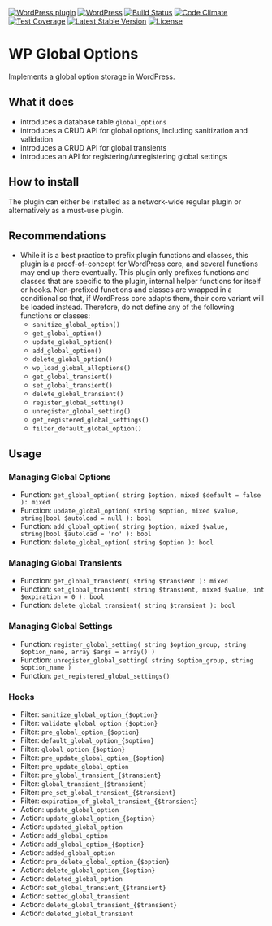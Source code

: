 [![WordPress plugin](https://img.shields.io/wordpress/plugin/v/wp-global-options.svg?maxAge=2592000)](https://wordpress.org/plugins/wp-global-options/)
[![WordPress](https://img.shields.io/wordpress/v/wp-global-options.svg?maxAge=2592000)](https://wordpress.org/plugins/wp-global-options/)
[![Build Status](https://api.travis-ci.org/felixarntz/wp-global-options.png?branch=master)](https://travis-ci.org/felixarntz/wp-global-options)
[![Code Climate](https://codeclimate.com/github/felixarntz/wp-global-options/badges/gpa.svg)](https://codeclimate.com/github/felixarntz/wp-global-options)
[![Test Coverage](https://codeclimate.com/github/felixarntz/wp-global-options/badges/coverage.svg)](https://codeclimate.com/github/felixarntz/wp-global-options/coverage)
[![Latest Stable Version](https://poser.pugx.org/felixarntz/wp-global-options/version)](https://packagist.org/packages/felixarntz/wp-global-options)
[![License](https://poser.pugx.org/felixarntz/wp-global-options/license)](https://packagist.org/packages/felixarntz/wp-global-options)

# WP Global Options

Implements a global option storage in WordPress.

## What it does

* introduces a database table `global_options`
* introduces a CRUD API for global options, including sanitization and validation
* introduces a CRUD API for global transients
* introduces an API for registering/unregistering global settings

## How to install

The plugin can either be installed as a network-wide regular plugin or alternatively as a must-use plugin.

## Recommendations

* While it is a best practice to prefix plugin functions and classes, this plugin is a proof-of-concept for WordPress core, and several functions may end up there eventually. This plugin only prefixes functions and classes that are specific to the plugin, internal helper functions for itself or hooks. Non-prefixed functions and classes are wrapped in a conditional so that, if WordPress core adapts them, their core variant will be loaded instead. Therefore, do not define any of the following functions or classes:
  * `sanitize_global_option()`
  * `get_global_option()`
  * `update_global_option()`
  * `add_global_option()`
  * `delete_global_option()`
  * `wp_load_global_alloptions()`
  * `get_global_transient()`
  * `set_global_transient()`
  * `delete_global_transient()`
  * `register_global_setting()`
  * `unregister_global_setting()`
  * `get_registered_global_settings()`
  * `filter_default_global_option()`

## Usage

### Managing Global Options

* Function: `get_global_option( string $option, mixed $default = false ): mixed`
* Function: `update_global_option( string $option, mixed $value, string|bool $autoload = null ): bool`
* Function: `add_global_option( string $option, mixed $value, string|bool $autoload = 'no' ): bool`
* Function: `delete_global_option( string $option ): bool`

### Managing Global Transients

* Function: `get_global_transient( string $transient ): mixed`
* Function: `set_global_transient( string $transient, mixed $value, int $expiration = 0 ): bool`
* Function: `delete_global_transient( string $transient ): bool`

### Managing Global Settings

* Function: `register_global_setting( string $option_group, string $option_name, array $args = array() )`
* Function: `unregister_global_setting( string $option_group, string $option_name )`
* Function: `get_registered_global_settings()`

### Hooks

* Filter: `sanitize_global_option_{$option}`
* Filter: `validate_global_option_{$option}`
* Filter: `pre_global_option_{$option}`
* Filter: `default_global_option_{$option}`
* Filter: `global_option_{$option}`
* Filter: `pre_update_global_option_{$option}`
* Filter: `pre_update_global_option`
* Filter: `pre_global_transient_{$transient}`
* Filter: `global_transient_{$transient}`
* Filter: `pre_set_global_transient_{$transient}`
* Filter: `expiration_of_global_transient_{$transient}`
* Action: `update_global_option`
* Action: `update_global_option_{$option}`
* Action: `updated_global_option`
* Action: `add_global_option`
* Action: `add_global_option_{$option}`
* Action: `added_global_option`
* Action: `pre_delete_global_option_{$option}`
* Action: `delete_global_option_{$option}`
* Action: `deleted_global_option`
* Action: `set_global_transient_{$transient}`
* Action: `setted_global_transient`
* Action: `delete_global_transient_{$transient}`
* Action: `deleted_global_transient`
